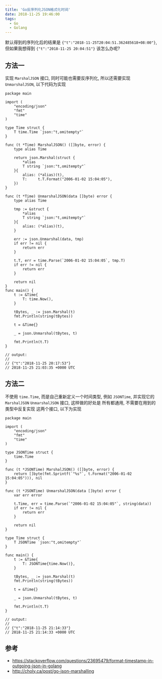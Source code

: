```yaml
---
title: 'Go反序列化JSON格式化时间'
date: 2018-11-25 19:46:00
tags:
  - Go
  - Golang
---
```


默认得到的序列化后的结果是 `{"t":"2018-11-25T20:04:51.362485618+08:00"}`, 但如果我想得到 `{"t":"2018-11-25 20:04:51"}` 该怎么办呢?

## 方法一

实现 `MarshalJSON` 接口, 同时可能也需要反序列化, 所以还需要实现 `UnmarshalJSON`, 以下代码为实现

```golang
package main

import (
    "encoding/json"
    "fmt"
    "time"
)

type Time struct {
    T time.Time `json:"t,omitempty"`
}

func (t *Time) MarshalJSON() ([]byte, error) {
    type alias Time

    return json.Marshal(struct {
        *alias
        T string `json:"t,omitempty"`
    }{
        alias: (*alias)(t),
        T:     t.T.Format("2006-01-02 15:04:05"),
    })
}

func (t *Time) UnmarshalJSON(data []byte) error {
    type alias Time

    tmp := &struct {
        *alias
        T string `json:"t,omitempty"`
    }{
        alias: (*alias)(t),
    }

    err := json.Unmarshal(data, tmp)
    if err != nil {
        return err
    }

    t.T, err = time.Parse(`2006-01-02 15:04:05`, tmp.T)
    if err != nil {
        return err
    }

    return nil
}
func main() {
    t := &Time{
        T: time.Now(),
    }

    tBytes, _ := json.Marshal(t)
    fmt.Println(string(tBytes))

    t = &Time{}

    _ = json.Unmarshal(tBytes, t)

    fmt.Println(t.T)
}

// output:
//
// {"t":"2018-11-25 20:17:53"}
// 2018-11-25 21:03:35 +0000 UTC
```

## 方法二

不使用 `time.Time`, 而是自己重新定义一个时间类型, 例如 `JSONTime`, 并实现它的 `MarshalJSON` `UnmarshalJSON` 接口, 这样做的好处是 所有都通用, 不需要在用到的类型中反复实现 这两个接口, 以下为实现

```golang
package main

import (
    "encoding/json"
    "fmt"
    "time"
)

type JSONTime struct {
    time.Time
}

func (t *JSONTime) MarshalJSON() ([]byte, error) {
    return []byte(fmt.Sprintf(`"%s"`, t.Format("2006-01-02 15:04:05"))), nil
}

func (t *JSONTime) UnmarshalJSON(data []byte) error {
    var err error

    t.Time, err = time.Parse(`"2006-01-02 15:04:05"`, string(data))
    if err != nil {
        return err
    }

    return nil
}

type Time struct {
    T JSONTime `json:"t,omitempty"`
}

func main() {
    t := &Time{
        T: JSONTime{time.Now()},
    }

    tBytes, _ := json.Marshal(t)
    fmt.Println(string(tBytes))

    t = &Time{}

    _ = json.Unmarshal(tBytes, t)

    fmt.Println(t.T)
}

// output:
//
// {"t":"2018-11-25 21:14:33"}
// 2018-11-25 21:14:33 +0000 UTC
```

## 参考

- <https://stackoverflow.com/questions/23695479/format-timestamp-in-outgoing-json-in-golang>
- <http://choly.ca/post/go-json-marshalling>